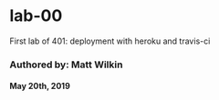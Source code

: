 # lab-00
First lab of 401: deployment with heroku and travis-ci

### Authored by: Matt Wilkin 

#### May 20th, 2019